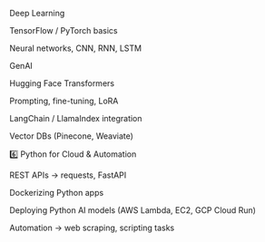 

Deep Learning

TensorFlow / PyTorch basics

Neural networks, CNN, RNN, LSTM

GenAI

Hugging Face Transformers

Prompting, fine-tuning, LoRA

LangChain / LlamaIndex integration

Vector DBs (Pinecone, Weaviate)

6️⃣ Python for Cloud & Automation

REST APIs → requests, FastAPI

Dockerizing Python apps

Deploying Python AI models (AWS Lambda, EC2, GCP Cloud Run)

Automation → web scraping, scripting tasks